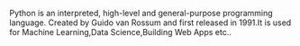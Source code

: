Python is an interpreted, high-level and general-purpose programming language. Created by Guido van Rossum and first released in 1991.It is used for Machine Learning,Data Science,Building Web Apps etc..
